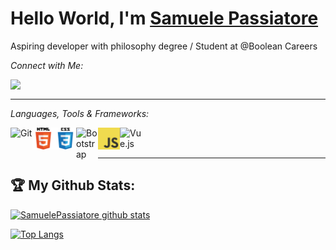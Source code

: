 # Hello World, I'm [Samuele Passiatore](https://github.com/SamuelePassiatore)

Aspiring developer with philosophy degree / Student at @Boolean Careers

*Connect with Me:*

[<img align="left" src="https://static.licdn.com/sc/h/al2o9zrvru7aqj8e1x2rzsrca" width="30">](https://www.linkedin.com/in/samuele-passiatore-dev)

<br/>

---

*Languages, Tools & Frameworks:*

<img align='left' alt='Git' title="Git" src="https://i.pinimg.com/originals/01/e5/00/01e500fca29c045d432b64f285f9c229.png" width='35'>
<img align='left' alt='HTML' title="HTML 5" src="https://raw.githubusercontent.com/github/explore/80688e429a7d4ef2fca1e82350fe8e3517d3494d/topics/html/html.png" width='35'>
<img align='left' alt='CSS' title="CSS 3" src="https://raw.githubusercontent.com/github/explore/80688e429a7d4ef2fca1e82350fe8e3517d3494d/topics/css/css.png" width='35'>
<img align='left' alt='Bootstrap' title="Bootstrap" src="https://getbootstrap.com/docs/5.0/assets/brand/bootstrap-logo.svg" width='35'>
<img align='left' alt='JavaScript' title="JavaScript" src="https://raw.githubusercontent.com/github/explore/80688e429a7d4ef2fca1e82350fe8e3517d3494d/topics/javascript/javascript.png" width='35'>
<img align='left' alt='Vue.js' title="Vue.js" src="https://vuejs.org/images/logo.png" width='35'>
<br/>
<br/>

---

## :trophy: My Github Stats:

[![SamuelePassiatore github stats](https://github-readme-stats.vercel.app/api?username=SamuelePassiatore&show_icons=true&theme=dark)](https://github.com/SamuelePassiatore/github-readme-stats)

[![Top Langs](https://github-readme-stats.vercel.app/api/top-langs/?username=SamuelePassiatore)](https://github.com/SamuelePassiatore/github-readme-stats)
